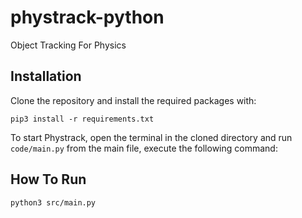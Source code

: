 # phystrack-python
Object Tracking For Physics

## Installation
Clone the repository and install the required packages with:
```
pip3 install -r requirements.txt
```

To start Phystrack, open the terminal in the cloned directory and run `code/main.py` from the main file, execute the following command:

## How To Run
```
python3 src/main.py
```
